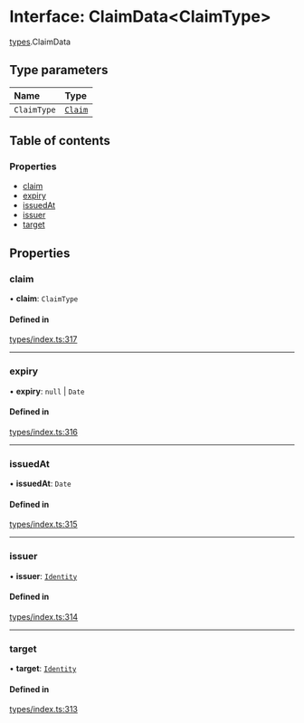 # Interface: ClaimData<ClaimType\>

[types](../wiki/types).ClaimData

## Type parameters

| Name | Type |
| :------ | :------ |
| `ClaimType` | [`Claim`](../wiki/types#claim) |

## Table of contents

### Properties

- [claim](../wiki/types.ClaimData#claim)
- [expiry](../wiki/types.ClaimData#expiry)
- [issuedAt](../wiki/types.ClaimData#issuedat)
- [issuer](../wiki/types.ClaimData#issuer)
- [target](../wiki/types.ClaimData#target)

## Properties

### claim

• **claim**: `ClaimType`

#### Defined in

[types/index.ts:317](https://github.com/PolymathNetwork/polymesh-sdk/blob/c6fe1be3/src/types/index.ts#L317)

___

### expiry

• **expiry**: ``null`` \| `Date`

#### Defined in

[types/index.ts:316](https://github.com/PolymathNetwork/polymesh-sdk/blob/c6fe1be3/src/types/index.ts#L316)

___

### issuedAt

• **issuedAt**: `Date`

#### Defined in

[types/index.ts:315](https://github.com/PolymathNetwork/polymesh-sdk/blob/c6fe1be3/src/types/index.ts#L315)

___

### issuer

• **issuer**: [`Identity`](../wiki/api.entities.Identity.Identity)

#### Defined in

[types/index.ts:314](https://github.com/PolymathNetwork/polymesh-sdk/blob/c6fe1be3/src/types/index.ts#L314)

___

### target

• **target**: [`Identity`](../wiki/api.entities.Identity.Identity)

#### Defined in

[types/index.ts:313](https://github.com/PolymathNetwork/polymesh-sdk/blob/c6fe1be3/src/types/index.ts#L313)

